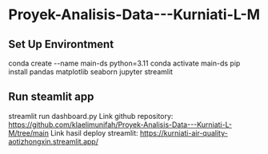 # Proyek-Analisis-Data---Kurniati-L-M
## Set Up Environtment
conda create --name main-ds python=3.11
conda activate main-ds
pip install pandas matplotlib seaborn jupyter streamlit 
## Run steamlit app
streamlit run dashboard.py
Link github repository: https://github.com/klaelimunifah/Proyek-Analisis-Data---Kurniati-L-M/tree/main
Link hasil deploy streamlit: https://kurniati-air-quality-aotizhongxin.streamlit.app/
